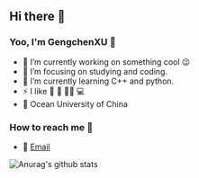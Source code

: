## Hi there 👋

### Yoo, I'm GengchenXU :wave:
- 🔭 I’m currently working on something cool :wink:
- :memo: I’m focusing on studying and coding.
- :seedling: I’m currently learning C++ and python.
- :zap: I like :ping_pong: :volleyball: :swimming_man: :computer:
- :school: Ocean University of China

### How to reach me :beers:

- :email: [Email](xgcjishigudu@gmail.com)

![Anurag's github stats](https://github-readme-stats.vercel.app/api?username=GengchenXU&show_icons=true&theme=radical)
